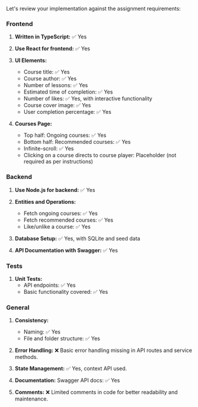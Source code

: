 Let's review your implementation against the assignment requirements:

### Frontend

1. **Written in TypeScript:** ✅ Yes
2. **Use React for frontend:** ✅ Yes
3. **UI Elements:**
   - Course title: ✅ Yes
   - Course author: ✅ Yes
   - Number of lessons: ✅ Yes
   - Estimated time of completion: ✅ Yes
   - Number of likes: ✅ Yes, with interactive functionality
   - Course cover image: ✅ Yes
   - User completion percentage: ✅ Yes

4. **Courses Page:**
   - Top half: Ongoing courses: ✅ Yes
   - Bottom half: Recommended courses: ✅ Yes
   - Infinite-scroll:  ✅ Yes
   - Clicking on a course directs to course player: Placeholder (not required as per instructions)

### Backend

1. **Use Node.js for backend:** ✅ Yes
2. **Entities and Operations:**
   - Fetch ongoing courses: ✅ Yes
   - Fetch recommended courses: ✅ Yes
   - Like/unlike a course: ✅ Yes

3. **Database Setup:** ✅ Yes, with SQLite and seed data
4. **API Documentation with Swagger:** ✅ Yes

### Tests

1. **Unit Tests:**
   - API endpoints: ✅ Yes
   - Basic functionality covered: ✅ Yes

### General

1. **Consistency:**
   - Naming: ✅ Yes
   - File and folder structure: ✅ Yes

2. **Error Handling:** ❌ Basic error handling missing in API routes and service methods.
3. **State Management:** ✅ Yes, context API used.
4. **Documentation:** Swagger API docs: ✅ Yes
5. **Comments:** ❌ Limited comments in code for better readability and maintenance.
